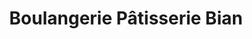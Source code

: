 ---
title: "Boulangerie Pâtisserie Bian"
url: /bourg-blanc/boulangerie-patisserie-bian/
shop: boulangerie
---